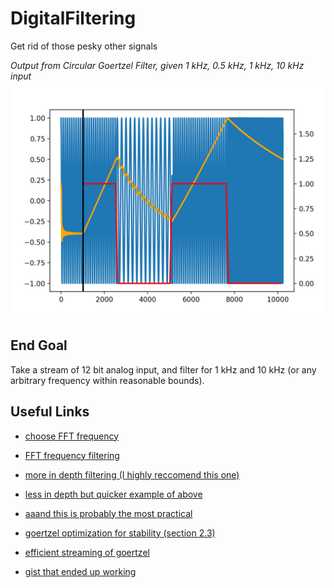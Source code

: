 # DigitalFiltering

Get rid of those pesky other signals

_Output from Circular Goertzel Filter, given 1 kHz, 0.5 kHz, 1 kHz, 10 kHz input_
![Output from Circular Goertzel Filter, given 1 kHz, 0.5 kHz, 1 kHz, 10 kHz input](circular_goertzel.png)

## End Goal

Take a stream of 12 bit analog input, and filter for 1 kHz and 10 kHz (or any arbitrary frequency within reasonable bounds).

## Useful Links

- [choose FFT frequency](https://dsp.stackexchange.com/questions/41916/fft-frequency-bands-and-filtering)
- [FFT frequency filtering](https://www.ltu.se/cms_fs/1.36192!/file/E0005E_Lecture06_Transforms-version4.pdf)
- [more in depth filtering (I highly reccomend this one)](http://www.it.uom.gr/teaching/linearalgebra/NumericalRecipiesInC/c13-5.pdf)
- [less in depth but quicker example of above](https://www.dsprelated.com/freebooks/filters/Time_Domain_Digital_Filter.html)
- [aaand this is probably the most practical](https://batchloaf.wordpress.com/2013/12/07/simple-dft-in-c/)
- [goertzel optimization for stability (section 2.3)][1]
- [efficient streaming of goertzel](https://netwerkt.wordpress.com/2011/08/25/goertzel-filter/)
- [gist that ended up working](https://gist.github.com/sebpiq/4128537)

    [1]: http://www.math.uni.wroc.pl/~olech/metnum2/Podreczniki/(eBook)%20Introduction%20to%20Numerical%20Analysis%20-%20J.Stoer,R.Bulirsch.pdf